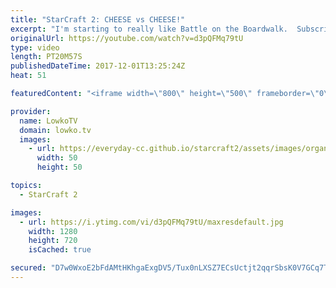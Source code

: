 ```yaml
---
title: "StarCraft 2: CHEESE vs CHEESE!"
excerpt: "I'm starting to really like Battle on the Boardwalk.  Subscribe for more videos: http://lowko.tv/youtube The Double Cheese rush: https://goo.gl/dGUuCF  An awesome match of Protoss versus Protoss. One of the players opens up with a Nexus first at the Gold Base, but also starts off with a Canon Rush. His"
originalUrl: https://youtube.com/watch?v=d3pQFMq79tU
type: video
length: PT20M57S
publishedDateTime: 2017-12-01T13:25:24Z
heat: 51

featuredContent: "<iframe width=\"800\" height=\"500\" frameborder=\"0\" src=\"https://www.youtube.com/embed/d3pQFMq79tU\" allow=\"accelerometer; autoplay; encrypted-media; gyroscope; picture-in-picture\" allowfullscreen></iframe>"

provider:
  name: LowkoTV
  domain: lowko.tv
  images:
    - url: https://everyday-cc.github.io/starcraft2/assets/images/organizations/lowko.tv-50x50.jpg
      width: 50
      height: 50

topics:
  - StarCraft 2

images:
  - url: https://i.ytimg.com/vi/d3pQFMq79tU/maxresdefault.jpg
    width: 1280
    height: 720
    isCached: true

secured: "D7w0WxoE2bFdAMtHKhgaExgDV5/Tux0nLXSZ7ECsUctjt2qqrSbsK0V7GCq7Tt0uu/hoZEhhLbM0zqmZA5pthV9PTnCqExbD8hog62HT7AFRmv1bHXZJAXOz1UxAFnaNeIKhS+xSFDWLPtT41XQAK5LnWNZ6wFfsjRMkYWA5NPeT9YTAIVm88H1lueGpYz9+psyfNjoVXP9V51IqT0707ySVA7VF4589dvY466elZoNPbIkzB7aSWBPxOdPJ59k8wOibfYHRra1QVBil3bBJvnRdawHFZ5u2CgHXigScT73bILCRjC4zjngOON/cGs5+wblvRQPlqMWObljbH0pfwJIAjRRcVfj2spyd4Of1p8lqi9+CQfCyxfkKkg/HdNFD1j6YXxa44mybBb+fI0fxvQstZvVqyN9+2+mnECA0tHbKrQxP1k5BMHrDx5t1LnO9;r3q53LDB3rcfKtiUvMoHtQ=="
---
```


